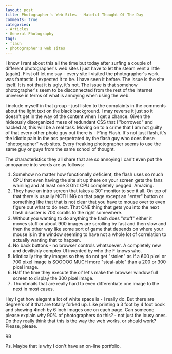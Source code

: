 ```yaml
---
layout: post
title: Photographer's Web Sites - Hateful Thought Of The Day
comments: true
categories:
- Articles
- General Photography
tags:
- flash
- photographer's web sites
---
```

I know I rant about this all the time but today after surfing a couple of different photographer's web sites I just have to let the steam vent a little (again). First off let me say - every site I visited the photographer's work was fantastic. I expected it to be. I have seen it before. The issue is the site itself. It is not that it is ugly, it's not. The issue is that somehow photographer's seem to be disconnected from the rest of the internet universe in terms of what is annoying when using the web.

I include myself in that group - just listen to the complaints in the comments about the light text on the black background. I may reverse it just so it doesn't get in the way of the content when I get a chance. Given the hideously disorganized mess of redundant CSS that I "borrowed" and hacked at, this will be a real task. Moving on to a crime that I am not guilty of that every other photo guy out there is - F'ing Flash. It's not just flash, it's the idiotic pain in the ass perpetrated by the flash guy who does these "photographer" web sites. Every freaking photographer seems to use the same guy or guys from the same school of thought.

The characteristics they all share that are so annoying I can't even put the annoyance into words are as follows:
<ol>
	<li>Somehow no matter how functionally deficient, the flash uses so much CPU that even having the site sit up there on your screen gets the fans whirling and at least one 3 Ghz CPU completely pegged. Amazing.</li>
	<li>They have an intro screen that takes a 30" monitor to see it all. On top of that there is usually NOTHING on that page except an "enter" button or something like that that is not clear that you have to mouse over to even figure out what to do next. That ONE thing that gets you into the next flash disaster is 700 scrolls to the right somewhere.</li>
	<li>Without you wanting to do anything the flash does "stuff" either it moves stuff or about 900 images are scrolling by fast and then slow and then the other way like some sort of game that depends on where your mouse is in the window seeming to have not a whole lot of correlation to actually wanting that to happen.</li>
	<li>No back buttons - no browser controls whatsoever. A completely new and devilishly complex UI invented by who the F knows who.</li>
	<li>Idiotically tiny tiny images so they do not get "stolen" as if a 600 pixel or 700 pixel image is SOOOOO MUCH more "steal-able" than a 200 or 300 pixel image.</li>
	<li>Half the time they execute the ol' let's make the browser window full screen to display the 300 pixel image.</li>
	<li>Thumbnails that are really hard to even differentiate one image to the next in most cases.</li>
</ol>
Hey I get how elegant a lot of white space is - I really do. But there are degree's of it that are totally forked up. Like printing a 3 foot by 4 foot book and showing 4inch by 6 inch images one on each page. Can someone please explain why 90% of photographers do this? - not just the lousy ones. Do they really think that this is the way the web works. or should work? Please, please.

RB

Ps. Maybe that is why I don't have an on-line portfolio.